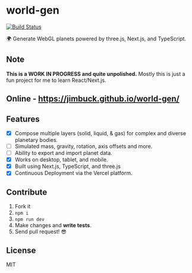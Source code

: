 # world-gen

[![Build Status](https://img.shields.io/endpoint.svg?url=https%3A%2F%2Factions-badge.atrox.dev%2Fjimbuck%2Fworld-gen%2Fbadge&style=flat-square)](https://actions-badge.atrox.dev/jimbuck/world-gen/goto)

🌍 Generate WebGL planets powered by three.js, Next.js, and TypeScript.

## Note
**This is a WORK IN PROGRESS and quite unpolished.** Mostly this is just a fun project for me to learn React/Next.js.

## Online - https://jimbuck.github.io/world-gen/

## Features
 - [x] Compose multiple layers (solid, liquid, & gas) for complex and diverse planetary bodies.
 - [ ] Simulated mass, gravity, rotation, axis offsets and more.
 - [ ] Ability to export and import planet data.
 - [x] Works on desktop, tablet, and mobile.
 - [x] Built using Next.js, TypeScript, and three.js
 - [x] Continuous Deployment via the Vercel platform.

## Contribute

1. Fork it
1. `npm i`
1. `npm run dev`
1. Make changes and **write tests**.
1. Send pull request! :sunglasses:

## License

MIT

